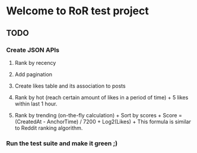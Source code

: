# Welcome to RoR test project

## TODO

### Create JSON APIs

  1. Rank by recency
  2. Add pagination
  3. Create likes table and its association to posts
  4. Rank by hot (reach certain amount of likes in a period of time)
    + 5 likes within last 1 hour.

  5. Rank by trending (on-the-fly calculation)
    + Sort by scores
    + Score = (CreatedAt - AnchorTime) / 7200 + Log2(Likes)
    + This formula is similar to Reddit ranking algorithm.

### Run the test suite and make it green ;)


